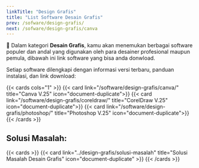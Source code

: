 ```yaml
---
linkTitle: "Design Grafis"
title: "List Software Desain Grafis"
prev: /sofware/design-grafis/
next: /sofware/design-grafis/canva
---
```


🎨 Dalam kategori **Desain Grafis**, kamu akan menemukan berbagai software populer dan andal yang digunakan oleh para desainer profesional maupun pemula, dibawah ini link software yang bisa anda donwload.

<!--more-->

Setiap software dilengkapi dengan informasi versi terbaru, panduan instalasi, dan link download:

{{< cards cols="1" >}}
  {{< card link="/software/design-grafis/canva/" title="Canva V.25" icon="document-duplicate">}}
  {{< card link="/software/design-grafis/coreldraw/" title="CorelDraw V.25" icon="document-duplicate">}}
  {{< card link="/software/design-grafis/photoshop/" title="Photoshop V.25" icon="document-duplicate">}}
{{< /cards >}}

## Solusi Masalah:

{{< cards >}}
  {{< card link="../design-grafis/solusi-masalah" title="Solusi Masalah Desain Grafis" icon="document-duplicate" >}}
{{< /cards >}}